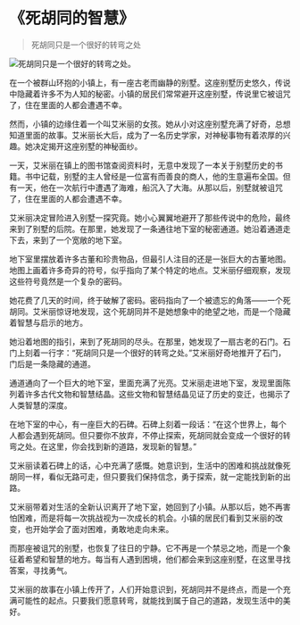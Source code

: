 # 《死胡同的智慧》
> 死胡同只是一个很好的转弯之处


![死胡同只是一个很好的转弯之处。](/images/401ff3a962b14cab8e52fdf837cfd7a3.jpg)

在一个被群山环抱的小镇上，有一座古老而幽静的别墅。这座别墅历史悠久，传说中隐藏着许多不为人知的秘密。小镇的居民们常常避开这座别墅，传说里它被诅咒了，住在里面的人都会遭遇不幸。

然而，小镇的边缘住着一个叫艾米丽的女孩。她从小对这座别墅充满了好奇，总想知道里面的故事。艾米丽长大后，成为了一名历史学家，对神秘事物有着浓厚的兴趣。她决定揭开这座别墅的神秘面纱。

一天，艾米丽在镇上的图书馆查阅资料时，无意中发现了一本关于别墅历史的书籍。书中记载，别墅的主人曾经是一位富有而善良的商人，他的生意遍布全国。但有一天，他在一次航行中遭遇了海难，船沉入了大海。从那以后，别墅就被诅咒了，住在里面的人都会遭遇不幸。

艾米丽决定冒险进入别墅一探究竟。她小心翼翼地避开了那些传说中的危险，最终来到了别墅的后院。在那里，她发现了一条通往地下室的秘密通道。她沿着通道走下去，来到了一个宽敞的地下室。

地下室里摆放着许多古董和珍贵物品，但最引人注目的还是一张巨大的古董地图。地图上画着许多奇异的符号，似乎指向了某个特定的地点。艾米丽仔细观察，发现这些符号竟然是一个复杂的密码。

她花费了几天的时间，终于破解了密码。密码指向了一个被遗忘的角落——一个死胡同。艾米丽惊讶地发现，这个死胡同并不是她想象中的绝望之地，而是一个隐藏着智慧与启示的地方。

她沿着地图的指引，来到了死胡同的尽头。在那里，她发现了一扇古老的石门。石门上刻着一行字：“死胡同只是一个很好的转弯之处。”艾米丽好奇地推开了石门，门后是一条隐藏的通道。

通道通向了一个巨大的地下室，里面充满了光亮。艾米丽走进地下室，发现里面陈列着许多古代文物和智慧结晶。这些文物和智慧结晶见证了历史的变迁，也揭示了人类智慧的深度。

在地下室的中心，有一座巨大的石碑。石碑上刻着一段话：“在这个世界上，每个人都会遇到死胡同。但只要你不放弃，不停止探索，死胡同就会变成一个很好的转弯之处。在这里，你会找到新的道路，发现新的智慧。”

艾米丽读着石碑上的话，心中充满了感慨。她意识到，生活中的困难和挑战就像死胡同一样，看似无路可走，但只要我们保持信念，勇于探索，就一定能找到新的出路。

艾米丽带着对生活的全新认识离开了地下室，她回到了小镇。从那以后，她不再害怕困难，而是将每一次挑战视为一次成长的机会。小镇的居民们看到艾米丽的改变，也开始学会了面对困难，勇敢地走向未来。

而那座被诅咒的别墅，也恢复了往日的宁静。它不再是一个禁忌之地，而是一个象征着希望和智慧的地方。每当有人遇到困境，他们都会来到这座别墅，在这里寻找答案，寻找勇气。

艾米丽的故事在小镇上传开了，人们开始意识到，死胡同并不是终点，而是一个充满可能性的起点。只要我们愿意转弯，就能找到属于自己的道路，发现生活中的美好。